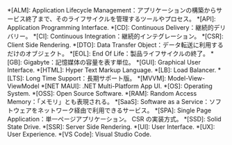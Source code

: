 <!-- markdownlint-disable-file MD041 CMD001 -->
<!-- textlint-disable ja-technical-writing/sentence-length -->
<!-- 省略語の用語集として使用します。 -->
*[ALM]: Application Lifecycle Management：アプリケーションの構築からサービス終了まで、そのライフサイクルを管理するツールやプロセス。
*[API]: Application Programming Interface.
*[CD]: Continuous Delivery：継続的デリバリー。
*[CI]: Continuous Integration：継続的インテグレーション。
*[CSR]: Client Side Rendering.
*[DTO]: Data Transfer Object：データ転送に利用するだけのオブジェクト。
*[EOL]: End Of Life：製品ライフサイクルの終了。
*[GB]: Gigabyte：記憶媒体の容量を表す単位。
*[GUI]: Graphical User Interface.
*[HTML]: Hyper Text Markup Language.
*[LB]: Load Balancer.
*[LTS]: Long Time Support：長期サポート版。
*[MVVM]: Model-View-ViewModel
*[NET MAUI]: .NET Multi-Platform App UI.
*[OS]: Operating System.
*[OSS]: Open Source Software.
*[RAM]: Random Access Memory：「メモリ」とも表現される。
*[SaaS]: Software as a Service：ソフトウェアをネットワーク経由で利用できるサービス。
*[SPA]: Single Page Application：単一ページアプリケーション。 CSR の実装方式。
*[SSD]: Solid State Drive.
*[SSR]: Server Side Rendering.
*[UI]: User Interface.
*[UX]: User Experience.
*[VS Code]: Visual Studio Code.
<!-- textlint-enable ja-technical-writing/sentence-length -->
